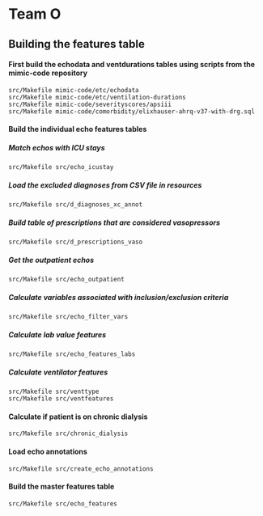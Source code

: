 # Team O

## Building the features table

#### First build the echodata and ventdurations tables using scripts from the mimic-code repository
```
src/Makefile mimic-code/etc/echodata
src/Makefile mimic-code/etc/ventilation-durations
src/Makefile mimic-code/severityscores/apsiii
src/Makefile mimic-code/comorbidity/elixhauser-ahrq-v37-with-drg.sql
```

#### Build the individual echo features tables

##### Match echos with ICU stays
```
src/Makefile src/echo_icustay
```

##### Load the excluded diagnoses from CSV file in resources
```
src/Makefile src/d_diagnoses_xc_annot
```

##### Build table of prescriptions that are considered vasopressors
```
src/Makefile src/d_prescriptions_vaso
```

##### Get the outpatient echos
```
src/Makefile src/echo_outpatient
```

##### Calculate variables associated with inclusion/exclusion criteria
```
src/Makefile src/echo_filter_vars
```

##### Calculate lab value features
```
src/Makefile src/echo_features_labs
```

##### Calculate ventilator features
```
src/Makefile src/venttype
src/Makefile src/ventfeatures
```

#### Calculate if patient is on chronic dialysis 
```
src/Makefile src/chronic_dialysis
```

#### Load echo annotations
```
src/Makefile src/create_echo_annotations
```

#### Build the master features table
```
src/Makefile src/echo_features
```





